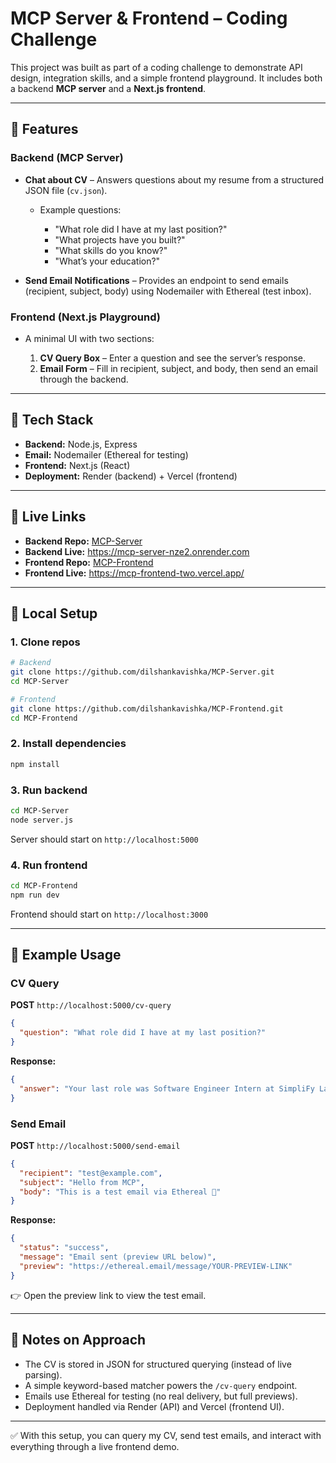 # MCP Server & Frontend – Coding Challenge

This project was built as part of a coding challenge to demonstrate API design, integration skills, and a simple frontend playground. It includes both a backend **MCP server** and a **Next.js frontend**.

---

## 🔹 Features

### Backend (MCP Server)

- **Chat about CV** – Answers questions about my resume from a structured JSON file (`cv.json`).

  - Example questions:

    - "What role did I have at my last position?"
    - "What projects have you built?"
    - "What skills do you know?"
    - "What’s your education?"

- **Send Email Notifications** – Provides an endpoint to send emails (recipient, subject, body) using Nodemailer with Ethereal (test inbox).

### Frontend (Next.js Playground)

- A minimal UI with two sections:

  1. **CV Query Box** – Enter a question and see the server’s response.
  2. **Email Form** – Fill in recipient, subject, and body, then send an email through the backend.

---

## 🔹 Tech Stack

- **Backend:** Node.js, Express
- **Email:** Nodemailer (Ethereal for testing)
- **Frontend:** Next.js (React)
- **Deployment:** Render (backend) + Vercel (frontend)

---

## 🔹 Live Links

- **Backend Repo:** [MCP-Server](https://github.com/dilshankavishka/MCP-Server.git)
- **Backend Live:** https://mcp-server-nze2.onrender.com
- **Frontend Repo:** [MCP-Frontend](https://github.com/dilshankavishka/MCP-Frontend.git)
- **Frontend Live:** https://mcp-frontend-two.vercel.app/

---

## 🔹 Local Setup

### 1. Clone repos

```bash
# Backend
git clone https://github.com/dilshankavishka/MCP-Server.git
cd MCP-Server

# Frontend
git clone https://github.com/dilshankavishka/MCP-Frontend.git
cd MCP-Frontend
```

### 2. Install dependencies

```bash
npm install
```

### 3. Run backend

```bash
cd MCP-Server
node server.js
```

Server should start on `http://localhost:5000`

### 4. Run frontend

```bash
cd MCP-Frontend
npm run dev
```

Frontend should start on `http://localhost:3000`

---

## 🔹 Example Usage

### CV Query

**POST** `http://localhost:5000/cv-query`

```json
{
  "question": "What role did I have at my last position?"
}
```

**Response:**

```json
{
  "answer": "Your last role was Software Engineer Intern at SimpliFy Labs (LK) (Feb 2025 - Jul 2025)."
}
```

### Send Email

**POST** `http://localhost:5000/send-email`

```json
{
  "recipient": "test@example.com",
  "subject": "Hello from MCP",
  "body": "This is a test email via Ethereal 🚀"
}
```

**Response:**

```json
{
  "status": "success",
  "message": "Email sent (preview URL below)",
  "preview": "https://ethereal.email/message/YOUR-PREVIEW-LINK"
}
```

👉 Open the preview link to view the test email.

---

## 🔹 Notes on Approach

- The CV is stored in JSON for structured querying (instead of live parsing).
- A simple keyword-based matcher powers the `/cv-query` endpoint.
- Emails use Ethereal for testing (no real delivery, but full previews).
- Deployment handled via Render (API) and Vercel (frontend UI).

---

✅ With this setup, you can query my CV, send test emails, and interact with everything through a live frontend demo.
